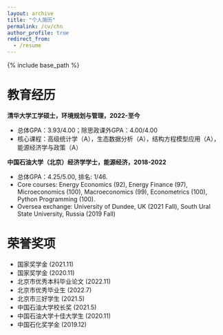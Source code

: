 ```yaml
---
layout: archive
title: "个人简历"
permalink: /cv/chn
author_profile: true
redirect_from:
  - /resume
---
```


{% include base_path %}

教育经历
======
**清华大学工学硕士，环境规划与管理，2022-至今**
* 总体GPA：3.93/4.00；除思政课外GPA：4.00/4.00
* 核心课程：高级统计学（A），生态数据分析（A），结构方程模型应用（A），能源经济学与政策（A）

**中国石油大学（北京）经济学学士，能源经济，2018-2022**
* 总体GPA：4.25/5.00, 排名: 1/46.
* Core courses: Energy Economics (92), Energy Finance (97), Microeconomics (100), Macroeconomics (99), Econometrics (100), Python Programming (100).
* Oversea exchange: University of Dundee, UK (2021 Fall), South Ural State University, Russia (2019 Fall)


荣誉奖项
======
* 国家奖学金 (2021.11)
* 国家奖学金 (2020.11)
* 北京市优秀本科毕业论文 (2022.11)
* 北京市优秀毕业生 (2022.7)
* 北京市三好学生 (2021.5)
* 中国石油大学校长奖 (2021.5)
* 中国石油大学十佳大学生 (2020.11)
* 中国石化奖学金 (2019.12)
